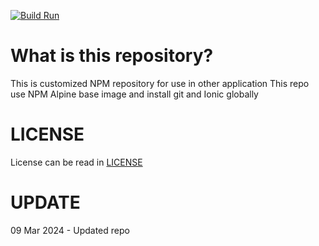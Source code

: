 [![Build Run](https://github.com/ntj125app/npm-custom/actions/workflows/docker-build.yaml/badge.svg)](https://github.com/ntj125app/npm-custom/actions/workflows/docker-build.yaml)

# What is this repository?
This is customized NPM repository for use in other application
This repo use NPM Alpine base image and install git and Ionic globally

# LICENSE
License can be read in [LICENSE](https://github.com/ntj125app/npm-custom/blob/latest/LICENSE)

# UPDATE

09 Mar 2024 - Updated repo
